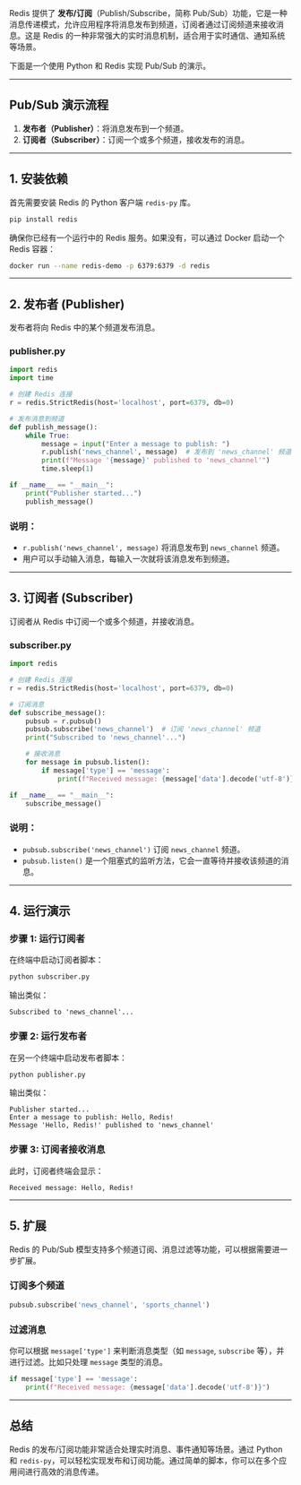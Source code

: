 Redis 提供了 **发布/订阅**（Publish/Subscribe，简称 Pub/Sub）功能，它是一种消息传递模式，允许应用程序将消息发布到频道，订阅者通过订阅频道来接收消息。这是 Redis 的一种非常强大的实时消息机制，适合用于实时通信、通知系统等场景。

下面是一个使用 Python 和 Redis 实现 Pub/Sub 的演示。

---

## **Pub/Sub 演示流程**

1. **发布者（Publisher）**：将消息发布到一个频道。
2. **订阅者（Subscriber）**：订阅一个或多个频道，接收发布的消息。

---

## **1. 安装依赖**
首先需要安装 Redis 的 Python 客户端 `redis-py` 库。

```bash
pip install redis
```

确保你已经有一个运行中的 Redis 服务。如果没有，可以通过 Docker 启动一个 Redis 容器：
```bash
docker run --name redis-demo -p 6379:6379 -d redis
```

---

## **2. 发布者 (Publisher)**
发布者将向 Redis 中的某个频道发布消息。

### **publisher.py**
```python
import redis
import time

# 创建 Redis 连接
r = redis.StrictRedis(host='localhost', port=6379, db=0)

# 发布消息到频道
def publish_message():
    while True:
        message = input("Enter a message to publish: ")
        r.publish('news_channel', message)  # 发布到 'news_channel' 频道
        print(f"Message '{message}' published to 'news_channel'")
        time.sleep(1)

if __name__ == "__main__":
    print("Publisher started...")
    publish_message()
```

### **说明**：
- `r.publish('news_channel', message)` 将消息发布到 `news_channel` 频道。
- 用户可以手动输入消息，每输入一次就将该消息发布到频道。

---

## **3. 订阅者 (Subscriber)**
订阅者从 Redis 中订阅一个或多个频道，并接收消息。

### **subscriber.py**
```python
import redis

# 创建 Redis 连接
r = redis.StrictRedis(host='localhost', port=6379, db=0)

# 订阅消息
def subscribe_message():
    pubsub = r.pubsub()
    pubsub.subscribe('news_channel')  # 订阅 'news_channel' 频道
    print("Subscribed to 'news_channel'...")

    # 接收消息
    for message in pubsub.listen():
        if message['type'] == 'message':
            print(f"Received message: {message['data'].decode('utf-8')}")

if __name__ == "__main__":
    subscribe_message()
```

### **说明**：
- `pubsub.subscribe('news_channel')` 订阅 `news_channel` 频道。
- `pubsub.listen()` 是一个阻塞式的监听方法，它会一直等待并接收该频道的消息。

---

## **4. 运行演示**

### **步骤 1**: 运行订阅者
在终端中启动订阅者脚本：

```bash
python subscriber.py
```

输出类似：
```
Subscribed to 'news_channel'...
```

### **步骤 2**: 运行发布者
在另一个终端中启动发布者脚本：

```bash
python publisher.py
```

输出类似：
```
Publisher started...
Enter a message to publish: Hello, Redis!
Message 'Hello, Redis!' published to 'news_channel'
```

### **步骤 3**: 订阅者接收消息
此时，订阅者终端会显示：
```
Received message: Hello, Redis!
```

---

## **5. 扩展**

Redis 的 Pub/Sub 模型支持多个频道订阅、消息过滤等功能，可以根据需要进一步扩展。

### **订阅多个频道**
```python
pubsub.subscribe('news_channel', 'sports_channel')
```

### **过滤消息**
你可以根据 `message['type']` 来判断消息类型（如 `message`, `subscribe` 等），并进行过滤。比如只处理 `message` 类型的消息。

```python
if message['type'] == 'message':
    print(f"Received message: {message['data'].decode('utf-8')}")
```

---

## **总结**
Redis 的发布/订阅功能非常适合处理实时消息、事件通知等场景。通过 Python 和 `redis-py`，可以轻松实现发布和订阅功能。通过简单的脚本，你可以在多个应用间进行高效的消息传递。